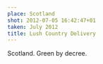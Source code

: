 ```yaml
---
place: Scotland
shot: 2012-07-05 16:42:47+01
taken: July 2012
title: Lush Country Delivery
---
```


Scotland. Green by decree.
